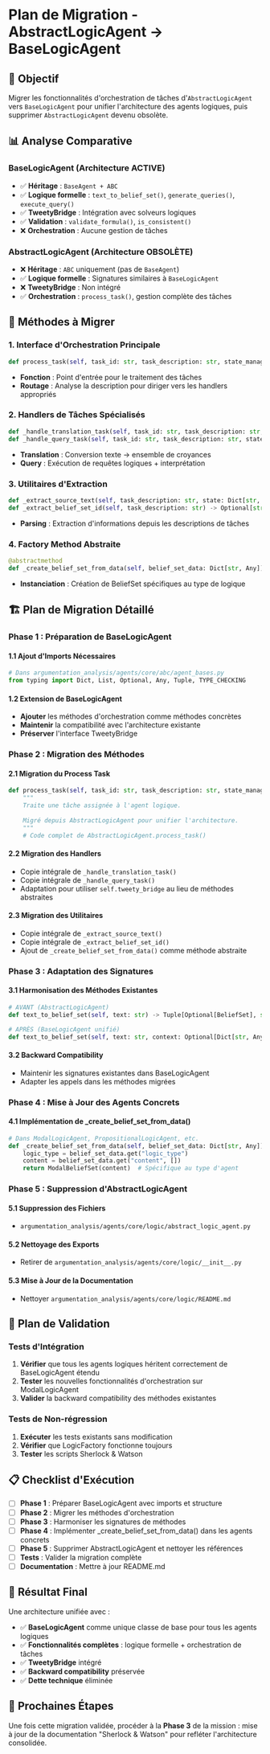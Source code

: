 # Plan de Migration - AbstractLogicAgent → BaseLogicAgent

## 🎯 Objectif

Migrer les fonctionnalités d'orchestration de tâches d'`AbstractLogicAgent` vers `BaseLogicAgent` pour unifier l'architecture des agents logiques, puis supprimer `AbstractLogicAgent` devenu obsolète.

## 📊 Analyse Comparative

### BaseLogicAgent (Architecture ACTIVE)
- ✅ **Héritage** : `BaseAgent + ABC`
- ✅ **Logique formelle** : `text_to_belief_set()`, `generate_queries()`, `execute_query()`
- ✅ **TweetyBridge** : Intégration avec solveurs logiques
- ✅ **Validation** : `validate_formula()`, `is_consistent()`
- ❌ **Orchestration** : Aucune gestion de tâches

### AbstractLogicAgent (Architecture OBSOLÈTE)
- ❌ **Héritage** : `ABC` uniquement (pas de `BaseAgent`)
- ✅ **Logique formelle** : Signatures similaires à `BaseLogicAgent`
- ❌ **TweetyBridge** : Non intégré
- ✅ **Orchestration** : `process_task()`, gestion complète des tâches

## 🔄 Méthodes à Migrer

### 1. **Interface d'Orchestration Principale**
```python
def process_task(self, task_id: str, task_description: str, state_manager: Any) -> Dict[str, Any]
```
- **Fonction** : Point d'entrée pour le traitement des tâches
- **Routage** : Analyse la description pour diriger vers les handlers appropriés

### 2. **Handlers de Tâches Spécialisés**
```python
def _handle_translation_task(self, task_id: str, task_description: str, state: Dict[str, Any], state_manager: Any) -> Dict[str, Any]
def _handle_query_task(self, task_id: str, task_description: str, state: Dict[str, Any], state_manager: Any) -> Dict[str, Any]
```
- **Translation** : Conversion texte → ensemble de croyances
- **Query** : Exécution de requêtes logiques + interprétation

### 3. **Utilitaires d'Extraction**
```python
def _extract_source_text(self, task_description: str, state: Dict[str, Any]) -> str
def _extract_belief_set_id(self, task_description: str) -> Optional[str]
```
- **Parsing** : Extraction d'informations depuis les descriptions de tâches

### 4. **Factory Method Abstraite**
```python
@abstractmethod
def _create_belief_set_from_data(self, belief_set_data: Dict[str, Any]) -> BeliefSet
```
- **Instanciation** : Création de BeliefSet spécifiques au type de logique

## 🏗️ Plan de Migration Détaillé

### Phase 1 : Préparation de BaseLogicAgent

#### 1.1 Ajout d'Imports Nécessaires
```python
# Dans argumentation_analysis/agents/core/abc/agent_bases.py
from typing import Dict, List, Optional, Any, Tuple, TYPE_CHECKING
```

#### 1.2 Extension de BaseLogicAgent
- **Ajouter** les méthodes d'orchestration comme méthodes concrètes
- **Maintenir** la compatibilité avec l'architecture existante
- **Préserver** l'interface TweetyBridge

### Phase 2 : Migration des Méthodes

#### 2.1 Migration du Process Task
```python
def process_task(self, task_id: str, task_description: str, state_manager: Any) -> Dict[str, Any]:
    """
    Traite une tâche assignée à l'agent logique.
    
    Migré depuis AbstractLogicAgent pour unifier l'architecture.
    """
    # Code complet de AbstractLogicAgent.process_task()
```

#### 2.2 Migration des Handlers
- Copie intégrale de `_handle_translation_task()`
- Copie intégrale de `_handle_query_task()`
- Adaptation pour utiliser `self.tweety_bridge` au lieu de méthodes abstraites

#### 2.3 Migration des Utilitaires
- Copie intégrale de `_extract_source_text()`
- Copie intégrale de `_extract_belief_set_id()`
- Ajout de `_create_belief_set_from_data()` comme méthode abstraite

### Phase 3 : Adaptation des Signatures

#### 3.1 Harmonisation des Méthodes Existantes
```python
# AVANT (AbstractLogicAgent)
def text_to_belief_set(self, text: str) -> Tuple[Optional[BeliefSet], str]

# APRÈS (BaseLogicAgent unifié)
def text_to_belief_set(self, text: str, context: Optional[Dict[str, Any]] = None) -> Tuple[Optional[BeliefSet], str]
```

#### 3.2 Backward Compatibility
- Maintenir les signatures existantes dans BaseLogicAgent
- Adapter les appels dans les méthodes migrées

### Phase 4 : Mise à Jour des Agents Concrets

#### 4.1 Implémentation de _create_belief_set_from_data()
```python
# Dans ModalLogicAgent, PropositionalLogicAgent, etc.
def _create_belief_set_from_data(self, belief_set_data: Dict[str, Any]) -> BeliefSet:
    logic_type = belief_set_data.get("logic_type")
    content = belief_set_data.get("content", [])
    return ModalBeliefSet(content)  # Spécifique au type d'agent
```

### Phase 5 : Suppression d'AbstractLogicAgent

#### 5.1 Suppression des Fichiers
- `argumentation_analysis/agents/core/logic/abstract_logic_agent.py`

#### 5.2 Nettoyage des Exports
- Retirer de `argumentation_analysis/agents/core/logic/__init__.py`

#### 5.3 Mise à Jour de la Documentation
- Nettoyer `argumentation_analysis/agents/core/logic/README.md`

## 🧪 Plan de Validation

### Tests d'Intégration
1. **Vérifier** que tous les agents logiques héritent correctement de BaseLogicAgent étendu
2. **Tester** les nouvelles fonctionnalités d'orchestration sur ModalLogicAgent
3. **Valider** la backward compatibility des méthodes existantes

### Tests de Non-régression
1. **Exécuter** les tests existants sans modification
2. **Vérifier** que LogicFactory fonctionne toujours
3. **Tester** les scripts Sherlock & Watson

## 📋 Checklist d'Exécution

- [ ] **Phase 1** : Préparer BaseLogicAgent avec imports et structure
- [ ] **Phase 2** : Migrer les méthodes d'orchestration 
- [ ] **Phase 3** : Harmoniser les signatures de méthodes
- [ ] **Phase 4** : Implémenter _create_belief_set_from_data() dans les agents concrets
- [ ] **Phase 5** : Supprimer AbstractLogicAgent et nettoyer les références
- [ ] **Tests** : Valider la migration complète
- [ ] **Documentation** : Mettre à jour README.md

## 🎯 Résultat Final

Une architecture unifiée avec :
- ✅ **BaseLogicAgent** comme unique classe de base pour tous les agents logiques
- ✅ **Fonctionnalités complètes** : logique formelle + orchestration de tâches
- ✅ **TweetyBridge** intégré
- ✅ **Backward compatibility** préservée
- ✅ **Dette technique** éliminée

## 🚀 Prochaines Étapes

Une fois cette migration validée, procéder à la **Phase 3** de la mission : mise à jour de la documentation "Sherlock & Watson" pour refléter l'architecture consolidée.
